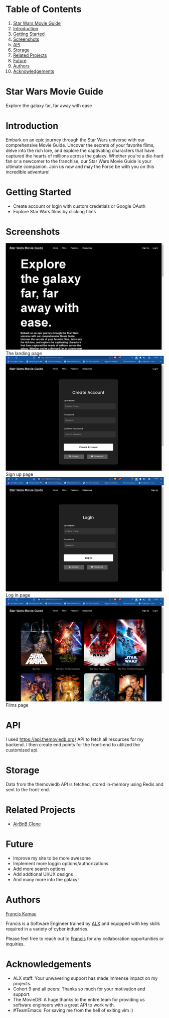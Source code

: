 # Table of Contents

1.  [Star Wars Movie Guide](#org5042391)
2.  [Introduction](#orgcc77f22)
3.  [Getting Started](#org2b5d3a4)
4.  [Screenshots](#org0af61e6)
5.  [API](#org3b0d89d)
6.  [Storage](#org076a2b3)
7.  [Related Projects](#org52f5da1)
8.  [Future](#org0455d0b)
9.  [Authors](#org189dac8)
10. [Acknowledgements](#org285ab8d)


<a id="org5042391"></a>

# Star Wars Movie Guide

Explore the galaxy far, far away with ease


<a id="orgcc77f22"></a>

# Introduction

Embark on an epic journey through the Star Wars universe with our comprehensive
Movie Guide. Uncover the secrets of your favorite films, delve into the rich
lore, and explore the captivating characters that have captured the hearts of
millions across the galaxy. Whether you're a die-hard fan or a newcomer to the
franchise, our Star Wars Movie Guide is your ultimate companion. Join us now and
may the Force be with you on this incredible adventure!


<a id="org2b5d3a4"></a>

# Getting Started

-   Create account or login with custom credetials or Google OAuth
-   Explore Star Wars films by clicking films


<a id="org0af61e6"></a>

# Screenshots

![img](./images/landing.png "The landing page")
The landing page
![img](./images/sign.png "sign up page")
Sign up page
![img](./images/login.png "login page")
Log in page
![img](./images/films.png "films page")
Films page

<a id="org3b0d89d"></a>

# API

I used <https://api.themoviedb.org/> API to fetch all resources for my backend. I
then create end points for the front-end to utilized the customized api.


<a id="org076a2b3"></a>

# Storage

Data from the themoviedb API is fetched, stored in-memory using Redis and sent to
the front-end.


<a id="org52f5da1"></a>

# Related Projects

-   [AirBnB Clone](https://github.com/fk2019/AirBnB_clone_v4)


<a id="org0455d0b"></a>

# Future

-   Improve my site to be more awesome
-   Implement more loggin options/authorizations
-   Add more search options
-   Add addtional UI/UX designs
-   And many more into the galaxy!


<a id="org189dac8"></a>

# Authors

[Francis Kamau](https://github.com/fk2019)

Francis is a Software Engineer trained by [ALX](https://www.alxafrica.com/) and equipped with key skills
required in a variety of cyber industries.

Please feel free to reach out to [Francis](https://github.com/fk2019) for any collaboration
opportunities or inquiries.


<a id="org285ab8d"></a>

# Acknowledgements

-   ALX staff: Your unwavering support has made immense impact on my projects.
-   Cohort 9 and all peers: Thanks so much for your motivation and support.
-   The MovieDB: A huge thanks to the entire team for providing us software
    engineers with a great API to work with.
-   \#TeamEmacs: For saving me from the hell of exiting vim :)

